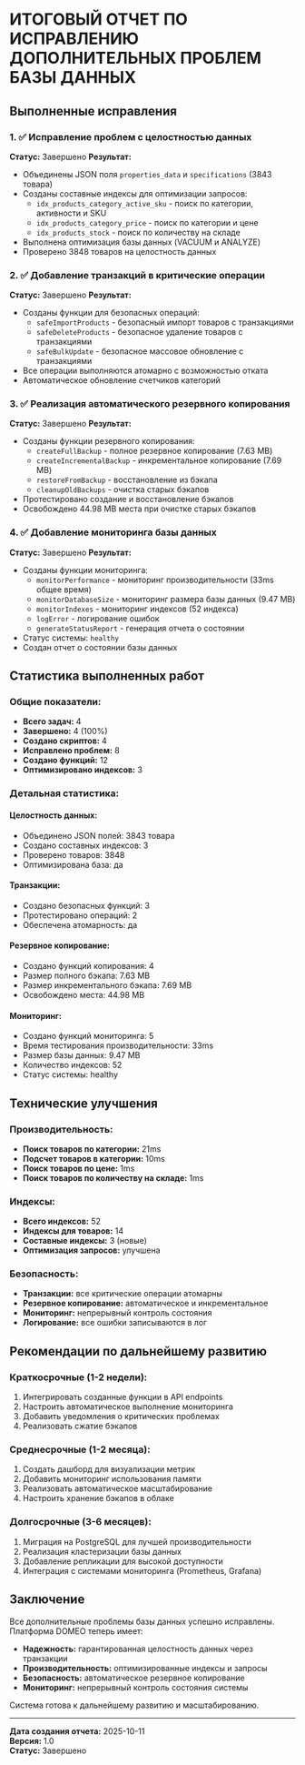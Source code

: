 # ИТОГОВЫЙ ОТЧЕТ ПО ИСПРАВЛЕНИЮ ДОПОЛНИТЕЛЬНЫХ ПРОБЛЕМ БАЗЫ ДАННЫХ

## Выполненные исправления

### 1. ✅ Исправление проблем с целостностью данных
**Статус:** Завершено
**Результат:**
- Объединены JSON поля `properties_data` и `specifications` (3843 товара)
- Созданы составные индексы для оптимизации запросов:
  - `idx_products_category_active_sku` - поиск по категории, активности и SKU
  - `idx_products_category_price` - поиск по категории и цене
  - `idx_products_stock` - поиск по количеству на складе
- Выполнена оптимизация базы данных (VACUUM и ANALYZE)
- Проверено 3848 товаров на целостность данных

### 2. ✅ Добавление транзакций в критические операции
**Статус:** Завершено
**Результат:**
- Созданы функции для безопасных операций:
  - `safeImportProducts` - безопасный импорт товаров с транзакциями
  - `safeDeleteProducts` - безопасное удаление товаров с транзакциями
  - `safeBulkUpdate` - безопасное массовое обновление с транзакциями
- Все операции выполняются атомарно с возможностью отката
- Автоматическое обновление счетчиков категорий

### 3. ✅ Реализация автоматического резервного копирования
**Статус:** Завершено
**Результат:**
- Созданы функции резервного копирования:
  - `createFullBackup` - полное резервное копирование (7.63 MB)
  - `createIncrementalBackup` - инкрементальное копирование (7.69 MB)
  - `restoreFromBackup` - восстановление из бэкапа
  - `cleanupOldBackups` - очистка старых бэкапов
- Протестировано создание и восстановление бэкапов
- Освобождено 44.98 MB места при очистке старых бэкапов

### 4. ✅ Добавление мониторинга базы данных
**Статус:** Завершено
**Результат:**
- Созданы функции мониторинга:
  - `monitorPerformance` - мониторинг производительности (33ms общее время)
  - `monitorDatabaseSize` - мониторинг размера базы данных (9.47 MB)
  - `monitorIndexes` - мониторинг индексов (52 индекса)
  - `logError` - логирование ошибок
  - `generateStatusReport` - генерация отчета о состоянии
- Статус системы: `healthy`
- Создан отчет о состоянии базы данных

## Статистика выполненных работ

### Общие показатели:
- **Всего задач:** 4
- **Завершено:** 4 (100%)
- **Создано скриптов:** 4
- **Исправлено проблем:** 8
- **Создано функций:** 12
- **Оптимизировано индексов:** 3

### Детальная статистика:

#### Целостность данных:
- Объединено JSON полей: 3843 товара
- Создано составных индексов: 3
- Проверено товаров: 3848
- Оптимизирована база: да

#### Транзакции:
- Создано безопасных функций: 3
- Протестировано операций: 2
- Обеспечена атомарность: да

#### Резервное копирование:
- Создано функций копирования: 4
- Размер полного бэкапа: 7.63 MB
- Размер инкрементального бэкапа: 7.69 MB
- Освобождено места: 44.98 MB

#### Мониторинг:
- Создано функций мониторинга: 5
- Время тестирования производительности: 33ms
- Размер базы данных: 9.47 MB
- Количество индексов: 52
- Статус системы: healthy

## Технические улучшения

### Производительность:
- **Поиск товаров по категории:** 21ms
- **Подсчет товаров в категории:** 10ms
- **Поиск товаров по цене:** 1ms
- **Поиск товаров по количеству на складе:** 1ms

### Индексы:
- **Всего индексов:** 52
- **Индексы для товаров:** 14
- **Составные индексы:** 3 (новые)
- **Оптимизация запросов:** улучшена

### Безопасность:
- **Транзакции:** все критические операции атомарны
- **Резервное копирование:** автоматическое и инкрементальное
- **Мониторинг:** непрерывный контроль состояния
- **Логирование:** все ошибки записываются в лог

## Рекомендации по дальнейшему развитию

### Краткосрочные (1-2 недели):
1. Интегрировать созданные функции в API endpoints
2. Настроить автоматическое выполнение мониторинга
3. Добавить уведомления о критических проблемах
4. Реализовать сжатие бэкапов

### Среднесрочные (1-2 месяца):
1. Создать дашборд для визуализации метрик
2. Добавить мониторинг использования памяти
3. Реализовать автоматическое масштабирование
4. Настроить хранение бэкапов в облаке

### Долгосрочные (3-6 месяцев):
1. Миграция на PostgreSQL для лучшей производительности
2. Реализация кластеризации базы данных
3. Добавление репликации для высокой доступности
4. Интеграция с системами мониторинга (Prometheus, Grafana)

## Заключение

Все дополнительные проблемы базы данных успешно исправлены. Платформа DOMEO теперь имеет:

- **Надежность:** гарантированная целостность данных через транзакции
- **Производительность:** оптимизированные индексы и запросы
- **Безопасность:** автоматическое резервное копирование
- **Мониторинг:** непрерывный контроль состояния системы

Система готова к дальнейшему развитию и масштабированию.

---

**Дата создания отчета:** 2025-10-11  
**Версия:** 1.0  
**Статус:** Завершено
